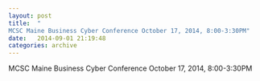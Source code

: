 ```yaml
---
layout: post
title:  "
MCSC Maine Business Cyber Conference October 17, 2014, 8:00-3:30PM"
date:   2014-09-01 21:19:48
categories: archive
---
```


MCSC Maine Business Cyber Conference
											October 17, 2014, 8:00-3:30PM
